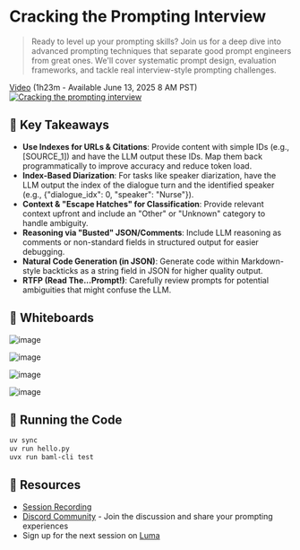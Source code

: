 # Cracking the Prompting Interview

> Ready to level up your prompting skills? Join us for a deep dive into advanced prompting techniques that separate good prompt engineers from great ones. We'll cover systematic prompt design, evaluation frameworks, and tackle real interview-style prompting challenges.

[Video](https://youtu.be/PU2h0V-pANQ) (1h23m - Available June 13, 2025 8 AM PST)
[![Cracking the prompting interview](https://img.youtube.com/vi/PU2h0V-pANQ/0.jpg)](https://www.youtube.com/watch?v=PU2h0V-pANQ)

## 🎯 Key Takeaways

- **Use Indexes for URLs & Citations**: Provide content with simple IDs (e.g., [SOURCE_1]) and have the LLM output these IDs. Map them back programmatically to improve accuracy and reduce token load.
- **Index-Based Diarization**: For tasks like speaker diarization, have the LLM output the index of the dialogue turn and the identified speaker (e.g., {"dialogue_idx": 0, "speaker": "Nurse"}).
- **Context & "Escape Hatches" for Classification**: Provide relevant context upfront and include an "Other" or "Unknown" category to handle ambiguity.
- **Reasoning via "Busted" JSON/Comments**: Include LLM reasoning as comments or non-standard fields in structured output for easier debugging.
- **Natural Code Generation (in JSON)**: Generate code within Markdown-style backticks as a string field in JSON for higher quality output.
- **RTFP (Read The...Prompt!)**: Carefully review prompts for potential ambiguities that might confuse the LLM.

## 📝 Whiteboards

![image](https://github.com/user-attachments/assets/3274dbb7-382b-422e-b679-0cb424bcc453)

![image](https://github.com/user-attachments/assets/9d56c1a5-24b1-4105-a0b2-b14e01f85993)

![image](https://github.com/user-attachments/assets/6b22f937-5f97-442a-93c1-731346e3320b)

![image](https://github.com/user-attachments/assets/31052993-bc11-473f-b4d8-94c7992c4bd2)


## 🚀 Running the Code

```bash
uv sync
uv run hello.py
uvx run baml-cli test
```

## 📖 Resources

- [Session Recording](https://youtu.be/PU2h0V-pANQ)
- [Discord Community](https://www.boundaryml.com/discord) - Join the discussion and share your prompting experiences
- Sign up for the next session on [Luma](https://lu.ma/baml)
